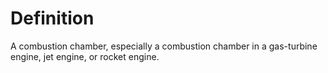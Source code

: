 # Definition

A combustion chamber, especially a combustion chamber in a gas-turbine
engine, jet engine, or rocket engine.
